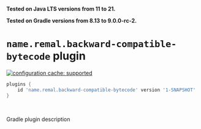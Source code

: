 **Tested on Java LTS versions from <!--property:java-runtime.min-version-->11<!--/property--> to <!--property:java-runtime.max-version-->21<!--/property-->.**

**Tested on Gradle versions from <!--property:gradle-api.min-version-->8.13<!--/property--> to <!--property:gradle-api.max-version-->9.0.0-rc-2<!--/property-->.**

# `name.remal.backward-compatible-bytecode` plugin

[![configuration cache: supported](https://img.shields.io/static/v1?label=configuration%20cache&message=supported&color=success)](https://docs.gradle.org/current/userguide/configuration_cache.html)

<!--plugin-usage:name.remal.backward-compatible-bytecode-->
```groovy
plugins {
    id 'name.remal.backward-compatible-bytecode' version '1-SNAPSHOT'
}
```
<!--/plugin-usage-->

&nbsp;

Gradle plugin description
